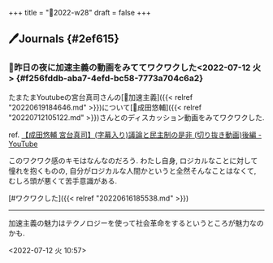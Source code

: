 +++
title = "📓2022-w28"
draft = false
+++

## 🖊Journals {#2ef615}


### 💭昨日の夜に加速主義の動画をみててワクワクした<span class="timestamp-wrapper"><span class="timestamp">&lt;2022-07-12 火&gt;</span></span> {#f256fddb-aba7-4efd-bc58-7773a704c6a2}

たまたまYoutubeの宮台真司さんの[📝加速主義]({{< relref "20220619184646.md" >}})について[👨成田悠輔]({{< relref "20220712105122.md" >}})さんとのディスカッション動画をみてワクワクした.

ref. [【成田悠輔 宮台真司】(字幕入り)議論と民主制の是非 (切り抜き動画)後編 - YouTube](https://www.youtube.com/watch?v=-VmZHZrmaDs)

このワクワク感のキモはなんなのだろう. わたし自身, ロジカルなことに対して憧れを抱くものの, 自分がロジカルな人間かというと全然そんなことはなくて, むしろ頭が悪くて苦手意識がある.

[#ワクワクした]({{< relref "20220616185538.md" >}})

---

加速主義の魅力はテクノロジーを使って社会革命をするというところが魅力なのかも.

<span class="timestamp-wrapper"><span class="timestamp">&lt;2022-07-12 火 10:57&gt;</span></span>
